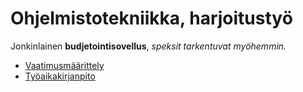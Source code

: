 # Ohjelmistotekniikka, harjoitustyö

Jonkinlainen **budjetointisovellus**, *speksit tarkentuvat myöhemmin.*

- [Vaatimusmäärittely](./dokumentaatio/vaatimusmaarittely.md)
- [Työaikakirjanpito](./dokumentaatio/tuntikirjanpito.md)

